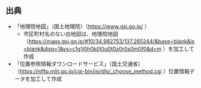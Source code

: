 ## 出典

- 「地理院地図」（国土地理院）（https://www.gsi.go.jp/ ）
    - 市区町村名のない白地図は、地理院地図（https://maps.gsi.go.jp/#10/34.982753/137.265244/&base=blank&ls=blank&disp=1&vs=c1g1j0h0k0l0u0t0z0r0s0m0f0&d=m ）を加工して作成
- 「位置参照情報ダウンロードサービス」（国土交通省）（https://nlftp.mlit.go.jp/cgi-bin/isj/dls/_choose_method.cgi ）位置情報データを加工して作成
